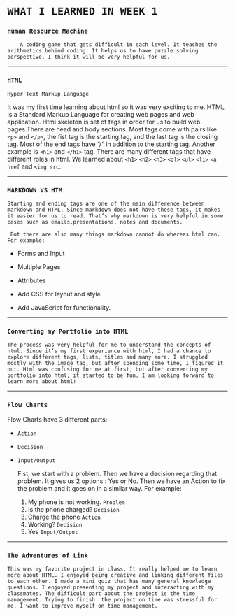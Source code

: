 # **`WHAT I LEARNED IN WEEK 1`**


### **`Human Resource Machine`**

        A coding game that gets difficult in each level. It teaches the arithmetics behind coding. It helps us to have puzzle solving perspective. I think it will be very helpful for us.

---

### **`HTML`**

`Hyper Text Markup Language`

It was my first time learning about html so it was very exciting to me. HTML is a Standard Markup Language for creating web pages and web application. Html skeleton is set of tags in order for us to build web pages.There are head and body sections. Most tags come with pairs like `<p>` and `</p>`, the fist tag is the starting tag, and the last tag is the closing tag. Most of the end tags have “/“ in addition to the starting tag. Another example is `<h1>` and `</h1>` tag. There are many different tags that have different roles in html. We learned about `<h1>` `<h2>` `<h3>` `<ol>` `<ul>` `<li>` `<a href` and `<img src`. 





---

### **`MARKDOWN VS HTM`**


    Starting and ending tags are one of the main difference between markdown and HTML. Since markdown does not have these tags, it makes it easier for us to read. That’s why markdown is very helpful in some cases such as emails,presentations, notes and documents.

     But there are also many things markdown cannot do whereas html can. For example:

* Forms and Input

* Multiple Pages

* Attributes

* Add CSS for layout and style

* Add JavaScript for functionality.



---

### **`Converting my Portfolio into HTML`**

    The process was very helpful for me to understand the concepts of html. Since it’s my first experience with html, I had a chance to explore different tags, lists, titles and many more. I struggled mostly with the image tag, but after spending some time, I figured it out. Html was confusing for me at first, but after converting my portfolio into html, it started to be fun. I am looking forward to learn more about html!


---

### **`Flow Charts`**

Flow Charts have 3 different parts: 

* `Action` 
* `Decision`
* `Input/Output`
  
    Fist, we start with a problem. Then we have a decision regarding that problem. It gives us 2 options : Yes or No. Then we have an Action to fix the problem and it goes on in a similar way.
     For example:

  1. My phone is not working. `Problem`
  2. Is the phone charged? `Decision`
  3. Charge the phone `Action`
  4. Working? `Decision`
  5. Yes `Input/Output`


---
### **`The Adventures of Link`**

    This was my favorite project in class. It really helped me to learn more about HTML. I enjoyed being creative and linking different files to each other. I made a mini quiz that has many general knowledge questions. I enjoyed presenting my project and interacting with my classmates. The difficult part about the project is the time management. Trying to finish  the project on time was stressful for me. I want to improve myself on time management.           
